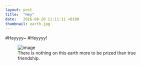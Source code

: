 ```yaml
---
layout: post
title:  "Hey"
date:   2016-08-20 11:11:11 +0100
thumbnail: earth.jpg
---
```



#Heyyyy~
#Heyyyy!

<figure>
	<img src="{{ site.baseurl }}/assets/earth.jpg" alt="image">
	<figcaption>
		There is nothing on this earth more to be prized than true friendship.
	</figcaption>
</figure>

